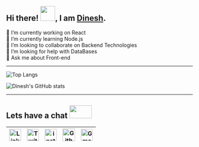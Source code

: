 ## Hi there! <img src="https://github.com/TheDudeThatCode/TheDudeThatCode/blob/master/Assets/Hi.gif" width="40" height="40" />, I am [Dinesh](https://www.thewebengineer.dev).


🔭 I’m currently working on React  
🌱 I’m currently learning Node.js  
👯 I’m looking to collaborate on Backend Technologies  
🤔 I’m looking for help with DataBases  
💬 Ask me about Front-end 

---

![Top Langs](https://github-readme-stats.vercel.app/api/top-langs/?username=dineshyadav19&layout=compact)

![Dinesh's GitHub stats](https://github-readme-stats.vercel.app/api?username=dineshyadav19&count_private=true&show_icons=true)

---

## Lets have a chat <img src="https://github.com/TheDudeThatCode/TheDudeThatCode/blob/master/Assets/Handshake.gif"  width="60" height="35" />

| [<img src="https://github.com/TheDudeThatCode/TheDudeThatCode/blob/master/Assets/Linkedin.svg" alt="Linkedin Logo" width="32">](https://in.linkedin.com/in/dinesh-yadav-web) | [<img src="https://github.com/TheDudeThatCode/TheDudeThatCode/blob/master/Assets/Twitter.svg" alt="Twitter Logo" width="32">](https://twitter.com/yadinesh19) | [<img src="https://github.com/TheDudeThatCode/TheDudeThatCode/blob/master/Assets/Instagram.svg" alt="instagram logo" width="32">](https://www.instagram.com/dineshyadav19/)| [<img src="https://cdn.svgporn.com/logos/github-icon.svg" alt="Github logo" width="34">](https://github.com/dineshyadav19) | [<img src="https://github.com/TheDudeThatCode/TheDudeThatCode/blob/master/Assets/Gmail.svg" alt="Gmail logo" height="32">](mailto:dinesh.2108.yadav@gmail.com)
|:---:|:---:|:---:|:---:|:---:|
 













